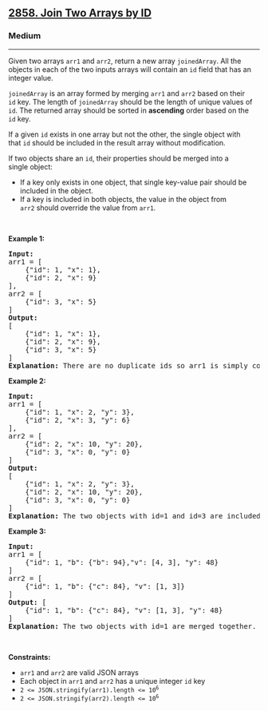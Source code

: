 <h2><a href="https://leetcode.com/problems/join-two-arrays-by-id">2858. Join Two Arrays by ID</a></h2><h3>Medium</h3><hr><p>Given two arrays <code>arr1</code> and <code>arr2</code>, return a new array <code>joinedArray</code>. All the objects in each of the two inputs arrays will contain an <code>id</code> field that has an integer value. </p>

<p><code>joinedArray</code> is an array formed by merging <code>arr1</code> and <code>arr2</code> based on their <code>id</code> key. The length of <code>joinedArray</code> should be the length of unique values of <code>id</code>. The returned array should be sorted in <strong>ascending</strong> order based on the <code>id</code> key.</p>

<p>If a given <code>id</code> exists in one array but not the other, the single object with that <code>id</code> should be included in the result array without modification.</p>

<p>If two objects share an <code>id</code>, their properties should be merged into a single object:</p>

<ul>
	<li>If a key only exists in one object, that single key-value pair should be included in the object.</li>
	<li>If a key is included in both objects, the value in the object from <code>arr2</code> should override the value from <code>arr1</code>.</li>
</ul>

<p> </p>
<p><strong class="example">Example 1:</strong></p>

<pre>
<strong>Input:</strong> 
arr1 = [
    {"id": 1, "x": 1},
    {"id": 2, "x": 9}
], 
arr2 = [
    {"id": 3, "x": 5}
]
<strong>Output:</strong> 
[
    {"id": 1, "x": 1},
    {"id": 2, "x": 9},
    {"id": 3, "x": 5}
]
<strong>Explanation:</strong> There are no duplicate ids so arr1 is simply concatenated with arr2.
</pre>

<p><strong class="example">Example 2:</strong></p>

<pre>
<strong>Input:</strong> 
arr1 = [
    {"id": 1, "x": 2, "y": 3},
    {"id": 2, "x": 3, "y": 6}
], 
arr2 = [
    {"id": 2, "x": 10, "y": 20},
    {"id": 3, "x": 0, "y": 0}
]
<strong>Output:</strong> 
[
    {"id": 1, "x": 2, "y": 3},
    {"id": 2, "x": 10, "y": 20},
    {"id": 3, "x": 0, "y": 0}
]
<strong>Explanation:</strong> The two objects with id=1 and id=3 are included in the result array without modifiction. The two objects with id=2 are merged together. The keys from arr2 override the values in arr1.
</pre>

<p><strong class="example">Example 3:</strong></p>

<pre>
<strong>Input:</strong> 
arr1 = [
    {"id": 1, "b": {"b": 94},"v": [4, 3], "y": 48}
]
arr2 = [
    {"id": 1, "b": {"c": 84}, "v": [1, 3]}
]
<strong>Output:</strong> [
    {"id": 1, "b": {"c": 84}, "v": [1, 3], "y": 48}
]
<strong>Explanation:</strong> The two objects with id=1 are merged together. For the keys "b" and "v" the values from arr2 are used. Since the key "y" only exists in arr1, that value is taken form arr1.</pre>

<p> </p>
<p><strong>Constraints:</strong></p>

<ul>
	<li><code>arr1</code> and <code>arr2</code> are valid JSON arrays</li>
	<li>Each object in <code>arr1</code> and <code>arr2</code> has a unique integer <code>id</code> key</li>
	<li><code>2 <= JSON.stringify(arr1).length <= 10<sup>6</sup></code></li>
	<li><code>2 <= JSON.stringify(arr2).length <= 10<sup>6</sup></code></li>
</ul>
